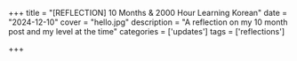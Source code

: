 +++
title = "[REFLECTION] 10 Months & 2000 Hour Learning Korean"
date = "2024-12-10"
cover = "hello.jpg"
description = "A reflection on my 10 month post and my level at the time"
categories = ['updates']
tags = ['reflections']

+++